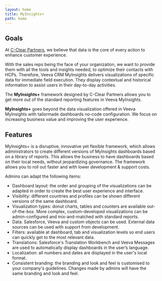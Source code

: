 ```yaml
---
layout: home
title: MyInsights+
path: home
---
```


## Goals

At [C-Clear Partners](https://c-clearpartners.com/), we believe that data is the core of every action to enhance customer experience.

With the sales reps being the face of your organization, we want to provide them with all the tools and insights needed, to optimize their contacts with HCPs. 
Therefore, Veeva CRM MyInsights delivers visualizations of specific data for immediate field execution. They display contextual and historical information to assist users in their day-to-day activities. 

The __MyInsights+__ framework designed by C-Clear Partners allows you to get more out of the standard reporting features in Veeva MyInsights.

__MyInsights+__ goes beyond the data visualization offered in Veeva MyInsights with tailormade dashboards no-code configuration. We focus on increasing business value and improving the user experience.

## Features

MyInsights+ is a disruptive, innovative yet flexible framework, which allows administrators to create different versions of MyInsights dashboards based on a library of reports. This allows the business to have dashboards based on their local needs, without jeopardizing governance. The framework allows you to roll out faster and with lower development & support costs. 

Admins can adapt the following items:
- Dashboard layout: the order and grouping of the visualizations can be adapted in order to create the best user experience and interface.
- Visibility: different countries and profiles can be shown different versions of the same dashboard.
- Visualization types: donut charts, tables and counters are available out-of-the-box. More complex, custom-developed visualizations can be admin-configured and mix-and-matched with standard reports.
- Data: Salesforce, Veeva and custom objects can be used. External data sources can be used with support from development.
- Filters: available at dashboard, tab and visualization levels so end users can quickly get to the most relevant data.
- Translations: Salesforce's Translation Workbench and Veeva Messages are used to automatically display dashboards in the user’s language. 
- Localization: all numbers and dates are displayed in the user's local format.
- Consistent branding: the branding and look and feel is customised to your company's guidelines. Changes made by admins will have the same branding and look and feel.